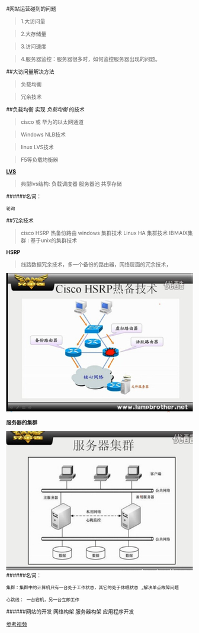 
#网站运营碰到的问题
>1.大访问量

>2.大存储量

>3.访问速度

>4.服务器监控：服务器很多时，如何监控服务器出现的问题。

##大访问量解决方法

>负载均衡

>冗余技术

##负载均衡
实现 *负载均衡* 的技术
>cisco 或 华为的以太网通道

>Windows NLB技术

>linux LVS技术

>F5等负载均衡器

[__LVS__](./)
>典型lvs结构: 负载调度器 服务器池 共享存储

######名词：

    轮询

##冗余技术
>cisco HSRP 热备份路由 
>windows 集群技术
>Linux HA 集群技术
>IBＭAIX集群 : 基于unix的集群技术

__HSRP__
>线路数据冗余技术，多一个备份的路由器，网络层面的冗余技术，

![HSRP 图示](./img/2.jpg)

__服务器的集群__

![服务器集群](./img/3.jpg)
######名词：

	集群：集群中的计算机只有一台处于工作状态，其它的处于休眠状态 ,解决单点故障问题

	心跳线： 一台宕机，另一台立即工作

######网站的开发
	网络构架 服务器构架 应用程序开发


[参考视频](http://www.lampbrother.net/php/html/2013/php_teji_1010/172.html)